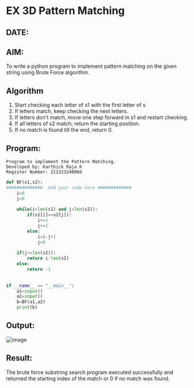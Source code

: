 # EX 3D Pattern Matching
## DATE:
## AIM:
To write a python program to implement pattern matching on the given string using Brute Force algorithm.



## Algorithm
1. Start checking each letter of s1 with the first letter of s
2. If letters match, keep checking the next letters.
3. If letters don't match, move one step forward in s1 and restart checking.
4. If all letters of s2 match, return the starting position.
5. If no match is found till the end, return 0.  

## Program:
```
Program to implement the Pattern Matching.
Developed by: Karthick Raja K
Register Number: 212223240066
```
```python
def BF(s1,s2):
##############  Add your code here #############
    i=0
    j=0
    
    while(i<len(s1) and j<len(s2)):
        if(s1[i]==s2[j]):
            i+=1
            j+=1
        else:
            i=i-j+1
            j=0
            
    if(j>=len(s2)):
        return i-len(s2)
    else:
        return -1
        
        
if __name__ == "__main__":
    a1=input() 
    a2=input() 
    b=BF(a1,a2)
    print(b)

```

## Output:
![image](https://github.com/user-attachments/assets/b34263ad-ed31-4ecc-845e-4f872d15794d)



## Result:
The brute force substring search program executed successfully and returned the starting index of the match or 0 if no match was found.
